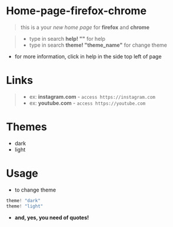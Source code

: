 # Home-page-firefox-chrome
> this is a your *new home page* for **firefox** and **chrome**

> - type in search **help! ""** for help
> - type in search **theme! "theme_name"** for change theme

* for more information, click in help in the side top left of page 

# Links
> - ex: **instagram.com** - ```access https://instagram.com```
> - ex: **youtube.com** - ```access https://youtube.com```

# Themes
* dark
* light

# Usage

* to change theme
```javascript
theme! "dark"
theme! "light"
```

* **and, yes, you need of quotes!**
